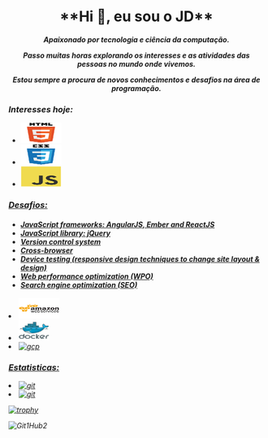 <h1 align="center"><b>**Hi 👋, eu sou o JD**</b></h1>
<h4 align="center"><p><i>Apaixonado por tecnologia e ciência da computação.</p>
<p> Passo muitas horas explorando os interesses e as atividades das pessoas no mundo onde vivemos.</p>
<p>Estou sempre a procura de novos conhecimentos e desafios na área de programação.</p></i></h4>

<h3>
     <p><i>Interesses hoje:</i></h3></p>
  
  
  <ul>
   
   <li></a><a href="https://html.spec.whatwg.org/" target="_blank"> <img src="https://raw.githubusercontent.com/devicons/devicon/2ae2a900d2f041da66e950e4d48052658d850630/icons/html5/html5-original-wordmark.svg" alt="html5" width="80" height="40"></li>
   
   <li></a><a href="https://developer.mozilla.org/en-US/docs/Web/CSS" target="_blank"> <img src="https://raw.githubusercontent.com/devicons/devicon/2ae2a900d2f041da66e950e4d48052658d850630/icons/css3/css3-original-wordmark.svg" alt="css" width="80" height="40"></li>
   
   <li></a><a href="https://developer.mozilla.org/pt-BR/docs/Web/JavaScript/Guide/Introduction" target="_blank"> <img src="https://raw.githubusercontent.com/devicons/devicon/2ae2a900d2f041da66e950e4d48052658d850630/icons/javascript/javascript-original.svg" alt="js" width="80" height="40"></li> 
   
   </ul>

<h3>
 <div><i> Desafios:</b></h3></p>
 
 <ul>
       <li><h4><i>JavaScript frameworks: AngularJS, Ember and ReactJS
          <li>JavaScript library: jQuery
           <li>Version control system
            <li>Cross-browser
             <li>Device testing (responsive design techniques to change site layout & design)
              <li>Web performance optimization (WPO)
                <li>Search engine optimization (SEO)
        </i></h4>
   </ul>
  </div>
 </h3>

  <li></a><a href="https://aws.amazon.com" target="_blank"> <img src="https://raw.githubusercontent.com/devicons/devicon/master/icons/amazonwebservices/amazonwebservices-original-wordmark.svg" alt="aws" width="80" height="40"></li>
  
  <li></a><a href="https://www.docker.com/" target="_blank"> <img src="https://raw.githubusercontent.com/devicons/devicon/2ae2a900d2f041da66e950e4d48052658d850630/icons/docker/docker-original-wordmark.svg" alt="docker" width="60" height="40"></li>
  
  <li></a><a href="https://cloud.google.com" target="_blank"> <img src="https://www.vectorlogo.zone/logos/google_cloud/google_cloud-icon.svg" alt="gcp" width="35" height="40"></li>
  
  <h3>
  <div><i> Estatisticas:</b></h3></p>

  
  
  <li></a><a href="https://github-readme-stats.vercel.app" target="_blank"> <img src="https://github-readme-stats.vercel.app/api?username=git1hub2&show_icons=true&locale=en" alt="git" width="300" height="120"></li>
  <li></a><a href="https://github-readme-streak-stats.herokuapp.com" target="_blank"> <img src="https://github-readme-streak-stats.herokuapp.com/?user=git1hub2&" alt="git" width="300" height="120"></li>
  

   
[![trophy](https://github-profile-trophy.vercel.app/?username=Git1Hub2&theme=onedark)](https://github.com/ryo-ma/github-profile-trophy)


<img src="https://komarev.com/ghpvc/?username=Git1Hub2" alt="Git1Hub2" />
